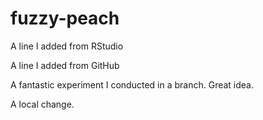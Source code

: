 # fuzzy-peach

A line I added from RStudio

A line I added from GitHub

A fantastic experiment I conducted in a branch. Great idea.

A local change.
